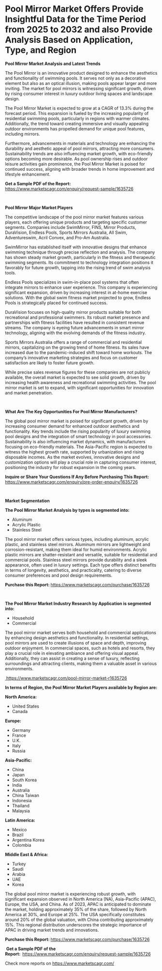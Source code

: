 <p><h1>Pool Mirror Market Offers Provide Insightful Data for the Time Period from 2025 to 2032 and also Provide Analysis Based on Application, Type, and Region</h1></p><p><strong>Pool Mirror Market Analysis and Latest Trends</strong></p>
<p><p>The Pool Mirror is an innovative product designed to enhance the aesthetics and functionality of swimming pools. It serves not only as a decorative element but also as an optical illusion, making pools appear larger and more inviting. The market for pool mirrors is witnessing significant growth, driven by rising consumer interest in luxury outdoor living spaces and landscape design.</p><p>The Pool Mirror Market is expected to grow at a CAGR of 13.3% during the forecast period. This expansion is fueled by the increasing popularity of residential swimming pools, particularly in regions with warmer climates. Additionally, the trend toward creating immersive and visually appealing outdoor environments has propelled demand for unique pool features, including mirrors.</p><p>Furthermore, advancements in materials and technology are enhancing the durability and aesthetic appeal of pool mirrors, attracting more consumers. Sustainability trends are also influencing market growth, with eco-friendly options becoming more desirable. As pool ownership rises and outdoor leisure activities gain prominence, the Pool Mirror Market is poised for continued success, aligning with broader trends in home improvement and lifestyle enhancement.</p></p>
<p><strong>Get a Sample PDF of the Report:&nbsp;</strong> <a href="https://www.marketscagr.com/enquiry/request-sample/1635726?utm_campaign=2667&utm_medium=2&utm_source=Github&utm_content=ia&utm_term=31032025&utm_id=pool-mirror">https://www.marketscagr.com/enquiry/request-sample/1635726</a></p>
<p>&nbsp;</p>
<p><strong>Pool Mirror Major Market Players</strong></p>
<p><p>The competitive landscape of the pool mirror market features various players, each offering unique products and targeting specific customer segments. Companies include SwimMirror, FINS, Mirror Products, DuraVision, Endless Pools, Sports Mirrors Australia, All Swim, Adventureswim, Acril Convex, and Pro-Am Australia. </p><p>SwimMirror has established itself with innovative designs that enhance swimming technique through precise reflection and analysis. The company has shown steady market growth, particularly in the fitness and therapeutic swimming segments. Its commitment to technology integration positions it favorably for future growth, tapping into the rising trend of swim analysis tools.</p><p>Endless Pools specializes in swim-in-place pool systems that often integrate mirrors to enhance user experience. This company is experiencing significant expansion, driven by increasing interest in at-home exercise solutions. With the global swim fitness market projected to grow, Endless Pools is strategically placed for continued success.</p><p>DuraVision focuses on high-quality mirror products suitable for both recreational and professional swimmers. Its robust market presence and partnerships with fitness facilities have resulted in consistent revenue streams. The company is eyeing future advancements in smart mirror technology, aligning with the evolving demands of the fitness industry.</p><p>Sports Mirrors Australia offers a range of commercial and residential mirrors, capitalizing on the growing trend of home fitness. Its sales have increased due to the pandemic-induced shift toward home workouts. The company’s innovative marketing strategies and focus on customer satisfaction are likely to foster future growth. </p><p>While precise sales revenue figures for these companies are not publicly available, the overall market is expected to see solid growth, driven by increasing health awareness and recreational swimming activities. The pool mirror market is set to expand, with significant opportunities for innovation and market penetration.</p></p>
<p>&nbsp;</p>
<p><strong>What Are The Key Opportunities For Pool Mirror Manufacturers?</strong></p>
<p><p>The global pool mirror market is poised for significant growth, driven by increasing consumer demand for enhanced outdoor aesthetics and functionality. Key trends include the rising popularity of luxury swimming pool designs and the integration of smart technology in pool accessories. Sustainability is also influencing market dynamics, with manufacturers focusing on eco-friendly materials. The Asia-Pacific region is expected to witness the highest growth rate, supported by urbanization and rising disposable incomes. As the market evolves, innovative designs and customization options will play a crucial role in capturing consumer interest, positioning the industry for robust expansion in the coming years.</p></p>
<p><strong>Inquire or Share Your Questions If Any Before Purchasing This Report:</strong> <a href="https://www.marketscagr.com/enquiry/pre-order-enquiry/1635726?utm_campaign=2667&utm_medium=2&utm_source=Github&utm_content=ia&utm_term=31032025&utm_id=pool-mirror">https://www.marketscagr.com/enquiry/pre-order-enquiry/1635726</a></p>
<p>&nbsp;</p>
<p><strong>Market Segmentation</strong></p>
<p><strong>The Pool Mirror Market Analysis by types is segmented into:</strong></p>
<p><ul><li>Aluminum</li><li>Acrylic Plastic</li><li>Stainless Steel</li></ul></p>
<p><p>The pool mirror market offers various types, including aluminum, acrylic plastic, and stainless steel mirrors. Aluminum mirrors are lightweight and corrosion-resistant, making them ideal for humid environments. Acrylic plastic mirrors are shatter-resistant and versatile, suitable for residential and commercial pools. Stainless steel mirrors provide durability and a sleek appearance, often used in luxury settings. Each type offers distinct benefits in terms of longevity, aesthetics, and practicality, catering to diverse consumer preferences and pool design requirements.</p></p>
<p><strong>Purchase this Report:&nbsp;</strong><a href="https://www.marketscagr.com/purchase/1635726?utm_campaign=2667&utm_medium=2&utm_source=Github&utm_content=ia&utm_term=31032025&utm_id=pool-mirror">https://www.marketscagr.com/purchase/1635726</a></p>
<p>&nbsp;</p>
<p><strong>The Pool Mirror Market Industry Research by Application is segmented into:</strong></p>
<p><ul><li>Household</li><li>Commercial</li></ul></p>
<p><p>The pool mirror market serves both household and commercial applications by enhancing design aesthetics and functionality. In residential settings, pool mirrors are used to create illusions of space and depth, improving outdoor enjoyment. In commercial spaces, such as hotels and resorts, they play a crucial role in elevating ambiance and offering visual appeal. Additionally, they can assist in creating a sense of luxury, reflecting surroundings and attracting clients, making them a valuable asset in various environments.</p></p>
<p><a href="https://www.marketscagr.com/pool-mirror-market-r1635726?utm_campaign=2667&utm_medium=2&utm_source=Github&utm_content=ia&utm_term=31032025&utm_id=pool-mirror">&nbsp;https://www.marketscagr.com/pool-mirror-market-r1635726</a></p>
<p><strong>In terms of Region, the Pool Mirror Market Players available by Region are:</strong></p>
<p>
    <p> <strong> North America: </strong>
        <ul>
            <li>United States</li>
            <li>Canada</li>
        </ul>
        </p> 
    <p> <strong> Europe: </strong>
        <ul>
            <li>Germany</li>
            <li>France</li>
            <li>U.K.</li>
            <li>Italy</li>
            <li>Russia</li>
        </ul>
        </p> 
    <p> <strong> Asia-Pacific: </strong>
        <ul>
            <li>China</li>
            <li>Japan</li>
            <li>South Korea</li>
            <li>India</li>
            <li>Australia</li>
            <li>China Taiwan</li>
            <li>Indonesia</li>
            <li>Thailand</li>
            <li>Malaysia</li>
        </ul>
        </p> 
    <p> <strong> Latin America: </strong>
        <ul>
            <li>Mexico</li>
            <li>Brazil</li>
            <li>Argentina Korea</li>
            <li>Colombia</li>
        </ul>
        </p> 
    <p> <strong> Middle East & Africa: </strong>
        <ul>
            <li>Turkey</li>
            <li>Saudi</li>
            <li>Arabia</li>
            <li>UAE</li>
            <li>Korea</li>
        </ul>
    </p>
    </p>
<p><p>The global pool mirror market is experiencing robust growth, with significant expansion observed in North America (NA), Asia-Pacific (APAC), Europe, the USA, and China. As of 2023, APAC is anticipated to dominate the market, holding approximately 35% of the share, followed by North America at 30%, and Europe at 25%. The USA specifically constitutes around 20% of the global valuation, with China contributing approximately 15%. This regional distribution underscores the strategic importance of APAC in driving market trends and innovations.</p></p>
<p><strong>Purchase this Report: </strong><a href="https://www.marketscagr.com/purchase/1635726?utm_campaign=2667&utm_medium=2&utm_source=Github&utm_content=ia&utm_term=31032025&utm_id=pool-mirror">https://www.marketscagr.com/purchase/1635726</a></p>
<p>&nbsp;<strong>Get a Sample PDF of the Report:&nbsp;&nbsp;</strong><a href="https://www.marketscagr.com/enquiry/request-sample/1635726?utm_campaign=2667&utm_medium=2&utm_source=Github&utm_content=ia&utm_term=31032025&utm_id=pool-mirror">https://www.marketscagr.com/enquiry/request-sample/1635726</a></p>
<p><strong></strong></p>
<p>Check more reports on <a href="https://www.marketscagr.com/?utm_campaign=2667&utm_medium=2&utm_source=Github&utm_content=ia&utm_term=31032025&utm_id=pool-mirror">https://www.marketscagr.com/</a></p>